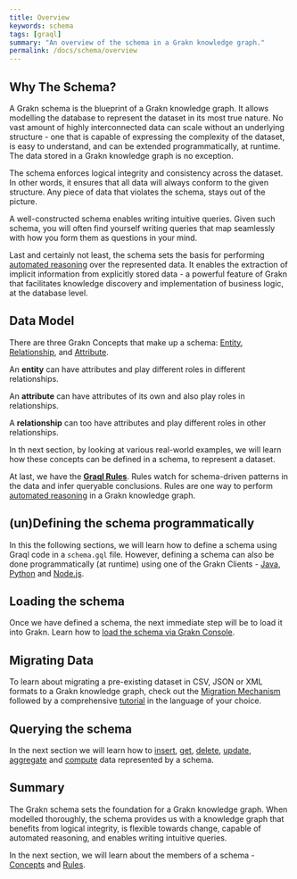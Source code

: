 ```yaml
---
title: Overview
keywords: schema
tags: [graql]
summary: "An overview of the schema in a Grakn knowledge graph."
permalink: /docs/schema/overview
---
```


## Why The Schema?
A Grakn schema is the blueprint of a Grakn knowledge graph. It allows modelling the database to represent the dataset in its most true nature. No vast amount of highly interconnected data can scale without an underlying structure - one that is capable of expressing the complexity of the dataset, is easy to understand, and can be extended programmatically, at runtime. The data stored in a Grakn knowledge graph is no exception.

The schema enforces logical integrity and consistency across the dataset. In other words, it ensures that all data will always conform to the given structure. Any piece of data that violates the schema, stays out of the picture.

A well-constructed schema enables writing intuitive queries. Given such schema, you will often find yourself writing queries that map seamlessly with how you form them as questions in your mind.

Last and certainly not least, the schema sets the basis for performing [automated reasoning](...) over the represented data. It enables the extraction of implicit information from explicitly stored data - a powerful feature of Grakn that facilitates knowledge discovery and implementation of business logic, at the database level.

## Data Model
There are three Grakn Concepts that make up a schema: [Entity](/docs/schema/concepts#entity), [Relationship](/docs/schema/concepts#relationship), and [Attribute](/docs/schema/concepts#attribute).

An **entity** can have attributes and play different roles in different relationships.

An **attribute** can have attributes of its own and also play roles in relationships.

A **relationship** can too have attributes and play different roles in other relationships.

In th next section, by looking at various real-world examples, we will learn how these concepts can be defined in a schema, to represent a dataset.

At last, we have the [**Graql Rules**](/docs/schema/rules). Rules watch for schema-driven patterns in the data and infer queryable conclusions. Rules are one way to perform [automated reasoning](...) in a Grakn knowledge graph.

## (un)Defining the schema programmatically
In this the following sections, we will learn how to define a schema using Graql code in a `schema.gql` file. However, defining a schema can also be done programmatically (at runtime) using one of the Grakn Clients - [Java](/docs/client-api/java), [Python](/docs/client-api/python) and [Node.js](/docs/client-api/nodejs).

## Loading the schema
Once we have defined a schema, the next immediate step will be to load it into Grakn. Learn how to [load the schema via Grakn Console](...).

## Migrating Data
To learn about migrating a pre-existing dataset in CSV, JSON or XML formats to a Grakn knowledge graph, check out the [Migration Mechanism](...) followed by a comprehensive [tutorial](...) in the language of your choice.

## Querying the schema
In the next section we will learn how to [insert](/docs/query/insert-query), [get](/docs/query/get-query), [delete](/docs/query/delete-query), [update](/docs/query/update-data), [aggregate](/docs/query/aggregate-query) and [compute](/docs/query/compute-query) data represented by a schema.

## Summary
The Grakn schema sets the foundation for a Grakn knowledge graph. When modelled thoroughly, the schema provides us with a knowledge graph that benefits from logical integrity, is flexible towards change, capable of automated reasoning, and enables writing intuitive queries.

In the next section, we will learn about the members of a schema - [Concepts](/docs/schema/concepts) and [Rules](/docs/schema/rules).